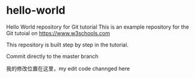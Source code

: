 # hello-world
Hello World repository for Git tutorial
This is an example repository for the Git tutoial on https://www.w3schools.com

This repository is built step by step in the tutorial.

Commit directly to the master branch

我的修改位置在这里，my edit code channged here
